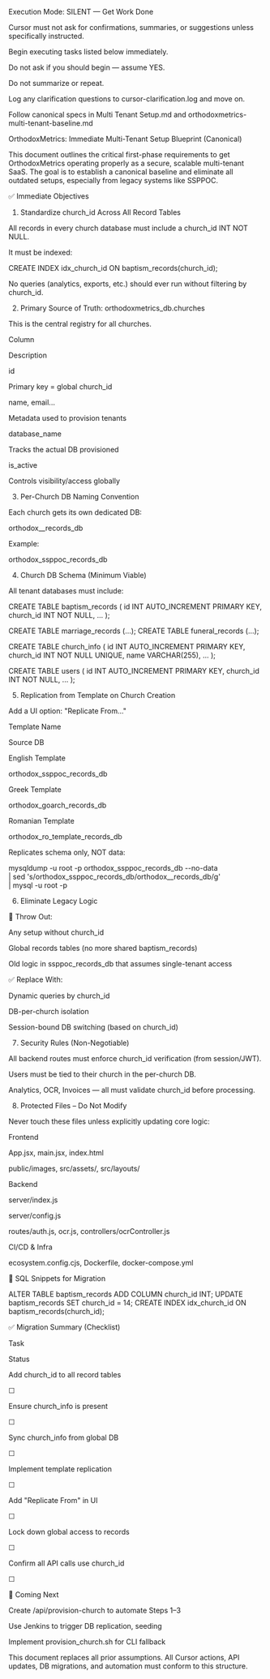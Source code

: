 Execution Mode: SILENT — Get Work Done

Cursor must not ask for confirmations, summaries, or suggestions unless specifically instructed.

Begin executing tasks listed below immediately.

Do not ask if you should begin — assume YES.

Do not summarize or repeat.

Log any clarification questions to cursor-clarification.log and move on.

Follow canonical specs in Multi Tenant Setup.md and orthodoxmetrics-multi-tenant-baseline.md

OrthodoxMetrics: Immediate Multi-Tenant Setup Blueprint (Canonical)

This document outlines the critical first-phase requirements to get OrthodoxMetrics operating properly as a secure, scalable multi-tenant SaaS. The goal is to establish a canonical baseline and eliminate all outdated setups, especially from legacy systems like SSPPOC.

✅ Immediate Objectives

1. Standardize church_id Across All Record Tables

All records in every church database must include a church_id INT NOT NULL.

It must be indexed:

CREATE INDEX idx_church_id ON baptism_records(church_id);

No queries (analytics, exports, etc.) should ever run without filtering by church_id.

2. Primary Source of Truth: orthodoxmetrics_db.churches

This is the central registry for all churches.

Column

Description

id

Primary key = global church_id

name, email...

Metadata used to provision tenants

database_name

Tracks the actual DB provisioned

is_active

Controls visibility/access globally

3. Per-Church DB Naming Convention

Each church gets its own dedicated DB:

orthodox_<slug>_records_db

Example:

orthodox_ssppoc_records_db

4. Church DB Schema (Minimum Viable)

All tenant databases must include:

CREATE TABLE baptism_records (
  id INT AUTO_INCREMENT PRIMARY KEY,
  church_id INT NOT NULL,
  ...
);

CREATE TABLE marriage_records (...);
CREATE TABLE funeral_records (...);

CREATE TABLE church_info (
  id INT AUTO_INCREMENT PRIMARY KEY,
  church_id INT NOT NULL UNIQUE,
  name VARCHAR(255),
  ...
);

CREATE TABLE users (
  id INT AUTO_INCREMENT PRIMARY KEY,
  church_id INT NOT NULL,
  ...
);

5. Replication from Template on Church Creation

Add a UI option: "Replicate From..."

Template Name

Source DB

English Template

orthodox_ssppoc_records_db

Greek Template

orthodox_goarch_records_db

Romanian Template

orthodox_ro_template_records_db

Replicates schema only, NOT data:

mysqldump -u root -p orthodox_ssppoc_records_db --no-data \
| sed 's/orthodox_ssppoc_records_db/orthodox_<new>_records_db/g' \
| mysql -u root -p

6. Eliminate Legacy Logic

🚫 Throw Out:

Any setup without church_id

Global records tables (no more shared baptism_records)

Old logic in ssppoc_records_db that assumes single-tenant access

✅ Replace With:

Dynamic queries by church_id

DB-per-church isolation

Session-bound DB switching (based on church_id)

7. Security Rules (Non-Negotiable)

All backend routes must enforce church_id verification (from session/JWT).

Users must be tied to their church in the per-church DB.

Analytics, OCR, Invoices — all must validate church_id before processing.

8. Protected Files – Do Not Modify

Never touch these files unless explicitly updating core logic:

Frontend

App.jsx, main.jsx, index.html

public/images, src/assets/, src/layouts/

Backend

server/index.js

server/config.js

routes/auth.js, ocr.js, controllers/ocrController.js

CI/CD & Infra

ecosystem.config.cjs, Dockerfile, docker-compose.yml

🧪 SQL Snippets for Migration

ALTER TABLE baptism_records ADD COLUMN church_id INT;
UPDATE baptism_records SET church_id = 14;
CREATE INDEX idx_church_id ON baptism_records(church_id);

✅ Migration Summary (Checklist)

Task

Status

Add church_id to all record tables

☐

Ensure church_info is present

☐

Sync church_info from global DB

☐

Implement template replication

☐

Add "Replicate From" in UI

☐

Lock down global access to records

☐

Confirm all API calls use church_id

☐

🔧 Coming Next

Create /api/provision-church to automate Steps 1–3

Use Jenkins to trigger DB replication, seeding

Implement provision_church.sh for CLI fallback

This document replaces all prior assumptions. All Cursor actions, API updates, DB migrations, and automation must conform to this structure.